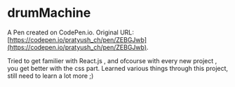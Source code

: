 # drumMachine

A Pen created on CodePen.io. Original URL: [https://codepen.io/pratyush_ch/pen/ZEBGJwb](https://codepen.io/pratyush_ch/pen/ZEBGJwb).

Tried to get familier with React.js , and ofcourse with every new project , you get better with the css part. Learned various things through this project, still need to learn a lot more ;) 
